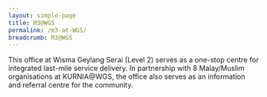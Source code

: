 ```yaml
---
layout: simple-page
title: M3@WGS
permalink: /m3-at-WGS/
breadcrumb: M3@WGS
---
```


This office at Wisma Geylang Serai (Level 2) serves as a one-stop centre for integrated last-mile service delivery. In partnership
with 8 Malay/Muslim organisations at KURNIA@WGS, the office also serves as an information and referral centre for the
community.
